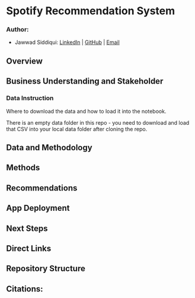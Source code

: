# Spotify Recommendation System

### Author:
- Jawwad Siddiqui:
[LinkedIn](https://www.linkedin.com/in/jsiddiqui85/) |
[GitHub](https://github.com/jsiddiqui85) |
[Email](jsiddiqui85@gmail.com)

## Overview 

## Business Understanding and Stakeholder

### Data Instruction

Where to download the data and how to load it into the notebook.

There is an empty data folder in this repo - you need to download and load that CSV into your local data folder after cloning the repo.

## Data and Methodology 

## Methods

## Recommendations

## App Deployment

## Next Steps

## Direct Links

## Repository Structure

## Citations:

